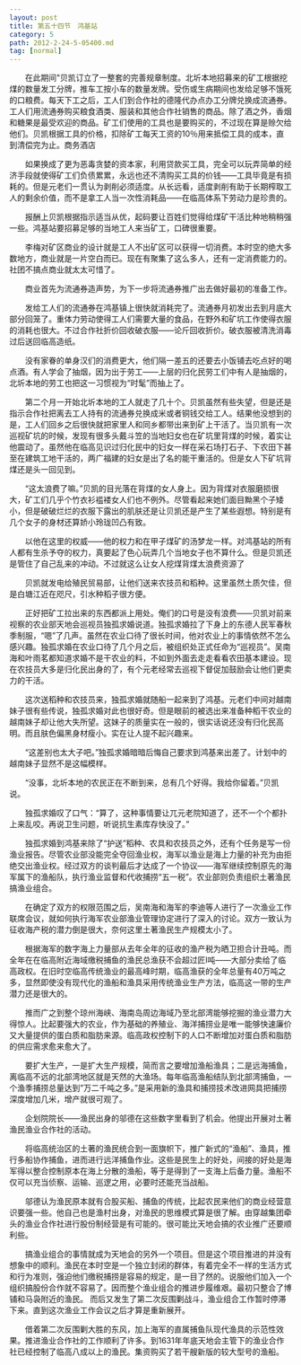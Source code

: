 ```yaml
---
layout: post
title: 第五十四节　鸿基站
category: 5
path: 2012-2-24-5-05400.md
tag: [normal]
---
```


　　在此期间"贝凯订立了一整套的完善规章制度。北圻本地招募来的矿工根据挖煤的数量发工分牌，推车工按小车的数量发牌。受伤或生病期间也发给足够不饿死的口粮费。每天下工之后，工人们到合作社的德隆代办点办工分牌兑换成流通券。工人们用流通券购买粮食酒类、服装和其他合作社销售的商品。除了酒之外，香烟和糖果是最受欢迎的商品。矿工们使用的工具也是要购买的，不过现在算是赊欠给他们。贝凯根据工具的价格，扣除矿工每天工资的10％用来抵偿工具的成本，直到清偿完为止。商务酒店

　　如果换成了更为恶毒贪婪的资本家，利用贷款买工具，完全可以玩弄简单的经济手段就使得矿工们负债累累，永远也还不清购买工具的价钱――工具毕竟是有损耗的。但是元老们一贯认为剥削必须适度。从长远看，适度剥削有助于长期榨取工人的剩余价值，而不是拿工人当一次性消耗品――在临高体系下劳动力是珍贵的。

　　报酬上贝凯根据指示适当从优，起码要让百姓们觉得给煤矿干活比种地稍稍强一些。鸿基站要招募足够的当地工人来当矿工，口碑很重要。

　　李梅对矿区商业的设计就是工人不出矿区可以获得一切消费。本时空的绝大多数地方，商业就是一片空白而已。现在有聚集了这么多人，还有一定消费能力的。社团不搞点商业就太太可惜了。

　　商业首先为流通券造声势，为下一步将流通券推广出去做好最初的准备工作。

　　发给工人们的流通券在鸿基镇上很快就消耗完了。流通券月初发出去到月底大部分回笼了。重体力劳动使得工人们需要大量的食品，在野外和矿坑工作使得衣服的消耗也很大。不过合作社折价回收破衣服――论斤回收折价。破衣服被清洗消毒过后送回临高造纸。

　　没有家眷的单身汉们的消费更大，他们隔一差五的还要去小饭铺去吃点好的喝点酒。有人学会了抽烟，因为出于劳工――上层的归化民劳工们中有人是抽烟的，北圻本地的劳工也把这一习惯视为“时髦”而抽上了。

　　第二个月一开始北圻本地的工人就走了几十个。贝凯虽然有些失望，但是还是指示合作社把离去工人持有的流通券兑换成米或者铜钱交给工人。结果他没想到的是，工人们回乡之后很快就把家里人和同乡都带出来到矿上干活了。当贝凯有一次巡视矿坑的时候，发现有很多头戴斗笠的当地妇女也在矿坑里背煤的时候，着实让他震动了。虽然他在临高见识过归化民中的妇女一样在采石场打石子、下农田下甚至在建筑工地干活的，两广福建的妇女是出了名的能干重活的。但是女人下矿坑背煤还是头一回见到。

　　“这太浪费了嘛。”贝凯的目光落在背煤的女人身上。因为背煤对衣服磨损很大，矿工们几乎个竹衣衫褴褛女人们也不例外。尽管看起来她们面目黝黑个子矮小，但是破破烂烂的衣服下露出的肌肤还是让贝凯还是产生了某些遐想。特别是有几个女子的身材还算娇小玲珑凹凸有致。

　　以他在这里的权威――他的权力和在甲子煤矿的汤梦龙一样。对鸿基站的所有人都有生杀予夺的权力，真要起了色心玩弄几个当地女子也不算什么。但是贝凯还是管住了自己乱来的冲动。不过就这么让女人挖煤背煤太浪费资源了

　　贝凯就发电给殖民贸易部，让他们送来农技员和稻种。这里虽然土质欠佳，但是白塘江近在咫尺，引水种稻子很方便。

　　正好把矿工拉出来的东西都派上用处。俺们的口号是没有浪费――贝凯对前来视察的农业部天地会巡视员独孤求婚说道。独孤求婚拉了下身上的东德人民军春秋季制服，“嗯”了几声。虽然在农业口待了很长时间，他对农业上的事情依然不怎么感兴趣。独孤求婚在农业口待了几个月之后，被组织处正式任命为“巡视员”。吴南海和叶雨茗都知道求婚不是干农业的料，不如到外面去走走看看农田基本建设。现在农技员大多是归化民出身的了，有个元老经常去巡视下督促加鼓励会让他们更卖力的干活。

　　这次送稻种和农技员来，独孤求婚就随船一起来到了鸿基。元老们中间对越南妹子很有些传说，独孤求婚对此也很好奇。但是眼前的被选出来准备种稻干农业的越南妹子却让他大失所望。这妹子的质量实在一般的，很实话说还没有归化民高明。而且肤色偏黑身材瘦小。实在让人提不起兴趣来。

　　“这差别也太大子吧。”独孤求婚暗暗后悔自己要求到鸿基来出差了。计划中的越南妹子显然不是这幅模样。

　　“没事，北圻本地的农民正在不断到来，总有几个好得。我给你留着。”贝凯说。

　　独孤求婚叹了口气：“算了，这种事情要让兀元老院知道了，还不一个个都扑上来乱咬。再说卫生问题，听说抗生素库存快没了。”

　　独孤求婚到鸿基来除了“护送”稻种、农具和农技员之外，还有个任务是写一份渔业报告。尽管农业部没能完全夺回渔业权，海军以渔业是海上力量的补充为由拒绝交出渔业权。经过双方的谈判最后才达成了一个协议――海军继续控制原先的海军属下的渔船队，执行渔业监督和代收捕捞“五一税”。农业部则负责组织土著渔民搞渔业组合。

　　在确定了双方的权限范围之后，吴南海和海军的李迪等人进行了一次渔业工作联席会议，就如何执行海军农业部渔业管理协定进行了深入的讨论。双方一致认为征收海产税的潜力倒是很大，奈何这里土著渔民生产规模太小了。

　　根据海军的数字海上力量部从去年全年的征收的渔产税为晒卫担合计丑吨。而全年在在临高附近海域缴税捕鱼的渔民总渔获不会超过匠I吨――大部分卖给了临高政权。在旧时空临高传统渔业的最高峰时期，临高渔获的全年总量有40万吨之多，显然即使没有现代化的渔船和渔具采用传统渔业生产方法，临高这一带的生产潜力还是很大的。

　　推而广之到整个琼州海峡、海南岛周边海域乃至北部湾能够挖掘的渔业潜力大得惊人。比起要强大的农业，作为基础的养殖业、海洋捕捞业是唯一能够快速廉价又大量提供的蛋白质和脂肪来源。临高政权控制下的人口不断增加对蛋白质和脂肪的供应需求愈来愈大了。

　　要扩大生产，一是扩大生产规模，简而言之要增加渔船渔具；二是远海捕鱼，离临高不远的北部湾地区就是天然的大渔场。每年临高渔船结队到北部湾捕鱼，一个渔季捕捞总量达到”万二千吨之多。”是采用新的渔具和捕捞技术改进网具把捕捞深度增加几米，增产就很可观了。

　　企划院院长――渔民出身的邬德在这些数字里看到了机会。他提出开展对土著渔民渔业合作社的活动。

　　将临高统治区的土著的渔民统合到一面旗帜下，推广新式的“渔船”、渔具，推行多船协作捕鱼，进而进行远洋捕鱼作业。这些是民生上的好处，间接的好处是海军得以整合控制原本在海上分散的渔船，等于是得到了一支海上后备力量。渔船不仅可以充当侦察、运输、巡逻之用，必要时还能充当战船。

　　邬德认为渔民原本就有合股买船、捕鱼的传统，比起农民来他们的商业经营意识要强一些。他自己也是渔村出身，对渔民的思维模式算是很了解。由穿越集团牵头的渔业合作社进行股份制经营是有可能的。很可能比天地会搞的农业推广还要顺利些。

　　搞渔业组合的事情就成为天地会的另外一个项目。但是这个项目推进的并没有想象中的顺利。渔民在本时空是一个独立封闭的群体，有着完全不一样的生活方式和行为准则，强迫他们缴税捕捞是容易的规定，是一目了然的。说服他们加入一个组织搞股份合作就不容易了。因而整个渔业组合的推进步履维艰。最初只整合了博铺和马袅附近的渔民。 而后又发生了第二次反围剿战斗，渔业组合工作暂时停滞下来。直到这次渔业工作会议之后才算是重新展开。

　　借着第二次反围剿大胜的东风，加上海军的直属捕鱼队现代渔具的示范性效果。推进渔业合作社的工作顺利了许多。到1631年年底天地会主管下的渔业合作社已经控制了临高八成以上的渔民。集资购买了若干艘新版的较大型号的渔船。